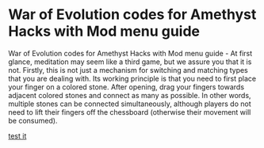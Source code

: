 # War of Evolution codes for Amethyst Hacks with Mod menu guide

War of Evolution codes for Amethyst Hacks with Mod menu guide - At first glance, meditation may seem like a third game, but we assure you that it is not. Firstly, this is not just a mechanism for switching and matching types that you are dealing with. Its working principle is that you need to first place your finger on a colored stone. After opening, drag your fingers towards adjacent colored stones and connect as many as possible. In other words, multiple stones can be connected simultaneously, although players do not need to lift their fingers off the chessboard (otherwise their movement will be consumed).

[test it](https://fancymod.top/war-of-evolution/)
